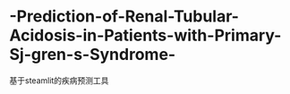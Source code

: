 # -Prediction-of-Renal-Tubular-Acidosis-in-Patients-with-Primary-Sj-gren-s-Syndrome-
基于steamlit的疾病预测工具
